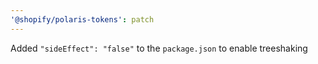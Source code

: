 ```yaml
---
'@shopify/polaris-tokens': patch
---
```


Added `"sideEffect": "false"` to the `package.json` to enable treeshaking
